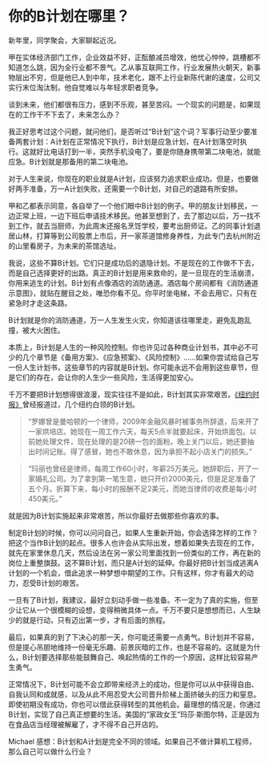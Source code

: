 # 你的B计划在哪里？

新年里，同学聚会，大家聊起近况。

甲在实体经济部门工作，企业效益不好，正酝酿减员增效，他忧心忡忡，跳槽都不知道怎么跳，因为全行业都不景气。乙从事互联网工作，行业发展热火朝天，新事物层出不穷，但是他已人到中年，技术老化，跟不上行业新陈代谢的速度，公司又实行末位淘汰制，他自觉难以与年轻求职者竞争。

谈到未来，他们都很有压力，感到不乐观，甚至苦闷。一个现实的问题是，如果现在的工作干不下去了，未来怎么办？

我正好思考过这个问题，就问他们，是否听过“B计划”这个词？军事行动至少要准备两套计划：A计划在正常情况下执行，B计划是应急计划，在A计划落空时执行。这就好比电话打到一半，突然手机没电了，要是你随身携带第二块电池，就能应急。B计划就是那备用的第二块电池。

对于人生来说，你现在的职业就是A计划，应该努力追求职业成功。但是，也要做好两手准备，万一A计划失败，还需要一个B计划，对自己的退路有所安排。

甲和乙都表示同意，各自举了一个他们眼中B计划的例子。甲的朋友计划移民，一边正常上班，一边下班后申请技术移民。他甚至想到了，去了那边以后，万一找不到工作，就去当厨师，为此周末还报名烹饪学校，要考出厨师证。乙的同事计划退居山林，打算等到公司股票上市后，开一家茶道馆修身养性，为此专门去杭州附近的山里看房子，为未来的茶馆选址。

我说，这些不算B计划。它们只是成功后的退隐计划。不是现在的工作做不下去，而是自己选择更好的出路。真正的B计划是用来救命的，是一旦现在的生活崩溃，你用来逃生的计划。B计划有点像酒店的消防通道。酒店每个房间都有《消防通道示意图》，就贴在醒目之处，唯恐你看不见。你平时坐电梯，不会去用它，只有在紧急时才走这条路。

B计划就是你的消防通道，万一人生发生火灾，你知道该往哪里走，避免乱跑乱撞，被大火困住。

本质上，B计划是人生的一种风险控制。你也许见过各种商业计划书，其中必不可少的几个章节是《备用方案》、《应急预案》、《风险控制》……如果你尝试给自己写一份人生计划书，这些章节的内容就是B计划。你可能永远不会用到这些章节，但是它们的存在，会让你的人生少一些风险，生活得更加安心。

千万不要把B计划想得很浪漫，现实往往不是如此，B计划其实非常艰苦。[《纽约时报》](http://www.nytimes.com/2011/08/14/fashion/maybe-its-time-for-plan-c.html)曾经报道过，几个纽约白领的B计划。

> “罗娜曾是曼哈顿的一个律师，2009年金融风暴时被事务所辞退，后来开了一家烘培店。她现在一周工作六天，每天5点半就要起床，开始烘面包。以前她处理文件，现在处理的是20磅一包的面粉。晚上关门以后，她还要抽出时间记账。得了感冒，她也不敢休息，因为承担不起小店关门的损失。”

> “玛丽也曾经是律师，每周工作60小时，年薪25万美元。她辞职后，开了一家婚礼公司。为了拿到第一笔生意，她只开价2000美元，但是足足准备了五个月。折算下来，每小时的报酬不足2美元，而她当律师的收费是每小时450美元。”

就是因为B计划实施起来非常艰苦，所以你最好去做那些你喜欢的事。

制定B计划的时候，你可以问问自己，如果人生重新开始，你会选择怎样的工作？ 把这个当作B计划的起点。很多人也许会从实际出发，想着如果失去现在的工作，就先在家里休息几天，然后设法在另一家公司里面找到一份类似的工作，再在新的岗位上重整旗鼓。这不算B计划，而只是A计划的延伸。你最好把B计划当成逃离A计划的一个机会，借此追求一种梦想中期望的工作。只有这样，你才有最大的动力，忍受B计划的艰苦。

一旦有了B计划，我建议，最好立刻动手做一些准备。不一定为了真的实施，但至少让它从一个很模糊的设想，变得稍微具体一点。千万不要只是想想而已，人生缺少的就是行动，只有迈出第一步，才有后面的旅程。

最后，如果真的到了下决心的那一天，你可能还需要一点勇气。B计划并不容易，但是提心吊胆地维持一份毫无乐趣、前景灰暗的工作，也是不容易的。这就是为什么，B计划要选择那些能鼓舞自己、唤起热情的工作的一个原因，这样比较容易产生勇气。

正常情况下，B计划可能不会立即带来经济上的成功，但是你可以从中获得自由、自我认同和成就感，以及从此不用忍受大公司晋升阶梯上面挤破头的压力和窒息。即使初期没有成功，你也可以借此获得转型的其他机会。最理想的情况是，你通过B计划，实现了自己真正想要的生活。美国的“家政女王”玛莎·斯图尔特，正是因为在食品店当经理被解雇了，才不得不自己开店的。

Michael 感想：B计划和A计划是完全不同的领域。如果自己不做计算机工程师，那么自己可以做什么行业？
